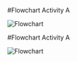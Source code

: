 #Flowchart Activity A

![Flowchart](https://github.com/transaction-fraud/9CT2-Task1-Schmeegledeeps/blob/ANWESH/Images/Untitled-2025-04-01-1147.excalidraw.png "Flowchart")

#Flowchart Activity A

![Flowchart](https://github.com/transaction-fraud/9CT2-Task1-Schmeegledeeps/blob/ANWESH/Images/Untitled-2025-04-h01-1147.excalidraw.png "Flowchart")